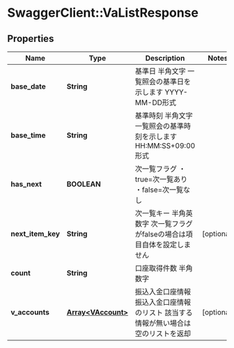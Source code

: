 # SwaggerClient::VaListResponse

## Properties
Name | Type | Description | Notes
------------ | ------------- | ------------- | -------------
**base_date** | **String** | 基準日 半角文字 一覧照会の基準日を示します YYYY-MM-DD形式  | 
**base_time** | **String** | 基準時刻 半角文字 一覧照会の基準時刻を示します HH:MM:SS+09:00形式  | 
**has_next** | **BOOLEAN** | 次一覧フラグ ・true&#x3D;次一覧あり ・false&#x3D;次一覧なし  | 
**next_item_key** | **String** | 次一覧キー 半角英数字 次一覧フラグがfalseの場合は項目自体を設定しません  | [optional] 
**count** | **String** | 口座取得件数 半角数字  | 
**v_accounts** | [**Array&lt;VAccount&gt;**](VAccount.md) | 振込入金口座情報 振込入金口座情報のリスト 該当する情報が無い場合は空のリストを返却  | [optional] 


